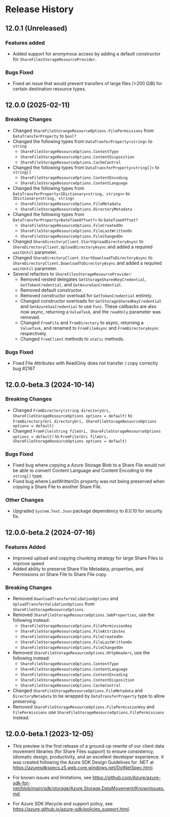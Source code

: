 # Release History

## 12.0.1 (Unreleased)

### Features added
- Added support for anonymous access by adding a default constructor for `ShareFilesStorageResourceProvider`.

### Bugs Fixed
- Fixed an issue that would prevent transfers of large files (>200 GiB) for certain destination resource types.

## 12.0.0 (2025-02-11)

### Breaking Changes
- Changed `ShareFileStorangeResourceOptions.FilePermissions` from `DataTransferProperty` to `bool?`
- Changed the following types from `DataTranferProperty<string>` to `string`
    - `ShareFileStorageResourceOptions.ContentType`
    - `ShareFileStorageResourceOptions.ContentDisposition`
    - `ShareFileStorageResourceOptions.CacheControl`
- Changed the following types from `DataTransferProperty<string[]>` to `string[]`
    - `ShareFileStorageResourceOptions.ContentEncoding`
    - `ShareFileStorageResourceOptions.ContentLanguage`
- Changed the following types from `DataTransferProperty<IDictionary<string, string>>` to `IDictionary<string, string>`
    - `ShareFileStorageResourceOptions.FileMetadata`
    - `ShareFileStorageResourceOptions.DirectoryMetadata`
- Changed the following types from `DataTransferProperty<DateTimeOffset?>` to `DateTimeOffset?`
    -  `ShareFileStorageResourceOptions.FileCreatedOn`
     - `ShareFileStorageResourceOptions.FileLastWrittenOn`
     - `ShareFileStorageResourceOptions.FileChangedOn`
- Changed `ShareDirectoryClient.StartUploadDirectoryAsync` to `ShareDirectoryClient.UploadDirectoryAsync` and added a required `waitUntil` parameter.
- Changed `ShareDirectoryClient.StartDownloadToDirectoryAsync` to `ShareDirectoryClient.DownloadToDirectoryAsync` and added a required `waitUntil` parameter.
- Several refactors to `ShareFilesStorageResourceProvider`:
  - Removed nested delegates `GetStorageSharedKeyCredential`, `GetTokenCredential`, and `GetAzureSasCredential`.
  - Removed default constructor.
  - Removed constructor overload for `GetTokenCredential` entirely.
  - Changed constructor overloads for `GetStorageSharedKeyCredential` and `GetAzureSasCredential` to use `Func`. These callbacks are also now async, returning a `ValueTask`, and the `readOnly` parameter was removed.
  - Changed `FromFile` and `FromDirectory` to async, returning a `ValueTask`, and renamed to `FromFileAsync` and `FromDirectoryAsync` respectively.
  - Changed `FromClient` methods to `static` methods.

### Bugs Fixed
- Fixed File Attributes with ReadOnly does not transfer / copy correctly bug #2167

## 12.0.0-beta.3 (2024-10-14)

### Breaking Changes
- Changed `FromDirectory(string directoryUri, ShareFileStorageResourceOptions options = default)` to `FromDirectory(Uri directoryUri, ShareFileStorageResourceOptions options = default)`
- Changed `FromFile(string fileUri, ShareFileStorageResourceOptions options = default)` to `FromFile(Uri fileUri, ShareFileStorageResourceOptions options = default)`

### Bugs Fixed
- Fixed bug where copying a Azure Storage Blob to a Share File would not be able to convert Content Language and Content Encoding to the `string[]` type.
- Fixed bug where LastWrittenOn property was not being preserved when copying a Share File to another Share File.

### Other Changes
- Upgraded `System.Text.Json` package dependency to 6.0.10 for security fix.

## 12.0.0-beta.2 (2024-07-16)

### Features Added
- Improved upload and copying chunking strategy for large Share Files to improve speed
- Added ability to preserve Share File Metadata, properties, and Permissions on Share File to Share File copy.

### Breaking Changes
  - Removed `DownloadTransferValidationOptions` and `UploadTransferValidationOptions` from `ShareFileStorageResourceOptions`.
  - Removed `ShareFileStorageResourceOptions.SmbProperties`, use the following instead:
      - `ShareFileStorageResourceOptions.FilePermissionKey`
      - `ShareFileStorageResourceOptions.FileAttributes`
      - `ShareFileStorageResourceOptions.FileCreatedOn`
      - `ShareFileStorageResourceOptions.FileLastWrittenOn`
      - `ShareFileStorageResourceOptions.FileChangedOn`
  - Removed `ShareFileStorageResourceOptions.HttpHeaders`, use the following instead:
      - `ShareFileStorageResourceOptions.ContentType`
      - `ShareFileStorageResourceOptions.ContentLanguage`
      - `ShareFileStorageResourceOptions.ContentEncoding`
      - `ShareFileStorageResourceOptions.ContentDisposition`
      - `ShareFileStorageResourceOptions.CacheControl`
  - Changed `ShareFileStorageResourceOptions.FileMetadata` and `DirectoryMetadata` to be wrapped by `DataTransferProperty` type to allow preserving.
  - Removed `ShareFileStorageResourceOptions.FilePermissionKey` and `FilePermissions` use `ShareFileStorageResourceOptions.FilePermissions` instead.`

## 12.0.0-beta.1 (2023-12-05)

- This preview is the first release of a ground-up rewrite of our client data movement
libraries (for Share Files support) to ensure consistency, idiomatic design, productivity, and an
excellent developer experience.  It was created following the Azure SDK Design
Guidelines for .NET at https://azuresdkspecs.z5.web.core.windows.net/DotNetSpec.html.

- For known issues and limitations, see https://github.com/Azure/azure-sdk-for-net/blob/main/sdk/storage/Azure.Storage.DataMovement/KnownIssues.md.

- For Azure SDK lifecycle and support policy, see https://azure.github.io/azure-sdk/policies_support.html.

